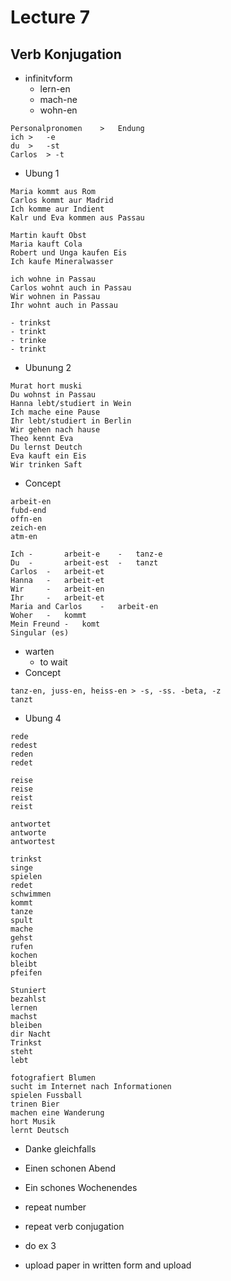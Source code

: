 # Lecture 7

## Verb Konjugation

- infinitvform
    - lern-en
    - mach-ne
    - wohn-en

```
Personalpronomen    >   Endung
ich >   -e
du  >   -st
Carlos  > -t
```

- Ubung 1
```
Maria kommt aus Rom
Carlos kommt aur Madrid
Ich komme aur Indient
Kalr und Eva kommen aus Passau

Martin kauft Obst
Maria kauft Cola
Robert und Unga kaufen Eis
Ich kaufe Mineralwasser

ich wohne in Passau
Carlos wohnt auch in Passau
Wir wohnen in Passau
Ihr wohnt auch in Passau

- trinkst
- trinkt
- trinke
- trinkt

```

- Ubunung 2
```
Murat hort muski
Du wohnst in Passau
Hanna lebt/studiert in Wein
Ich mache eine Pause
Ihr lebt/studiert in Berlin
Wir gehen nach hause
Theo kennt Eva
Du lernst Deutch
Eva kauft ein Eis
Wir trinken Saft
```

- Concept
```
arbeit-en
fubd-end
offn-en
zeich-en
atm-en
```

```
Ich -       arbeit-e    -   tanz-e
Du  -       arbeit-est  -   tanzt
Carlos  -   arbeit-et
Hanna   -   arbeit-et
Wir     -   arbeit-en
Ihr     -   arbeit-et
Maria and Carlos    -   arbeit-en
Woher   -   kommt
Mein Freund -   komt
Singular (es)
```

- warten
    - to wait
- Concept
```
tanz-en, juss-en, heiss-en > -s, -ss. -beta, -z
tanzt
```

- Ubung 4
```
rede
redest
reden
redet

reise
reise
reist
reist

antwortet
antworte
antwortest
```

```
trinkst
singe
spielen
redet
schwimmen
kommt
tanze
spult
mache
gehst
rufen
kochen
bleibt
pfeifen
```

```
Stuniert
bezahlst
lernen
machst
bleiben
dir Nacht
Trinkst
steht
lebt

fotografiert Blumen
sucht im Internet nach Informationen
spielen Fussball
trinen Bier
machen eine Wanderung
hort Musik
lernt Deutsch
```

- Danke gleichfalls
- Einen schonen Abend
- Ein schones Wochenendes

- repeat number
- repeat verb conjugation
- do ex 3
- upload paper in written form and upload